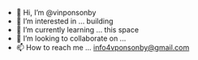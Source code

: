 - 👋 Hi, I’m @vinponsonby
- 👀 I’m interested in ... building
- 🌱 I’m currently learning ... this space
- 💞️ I’m looking to collaborate on ... 
- 📫 How to reach me ... info4vponsonby@gmail.com

<!---
vinponsonby/vinponsonby is a ✨ special ✨ repository because its `README.md` (this file) appears on your GitHub profile.
You can click the Preview link to take a look at your changes.
--->

